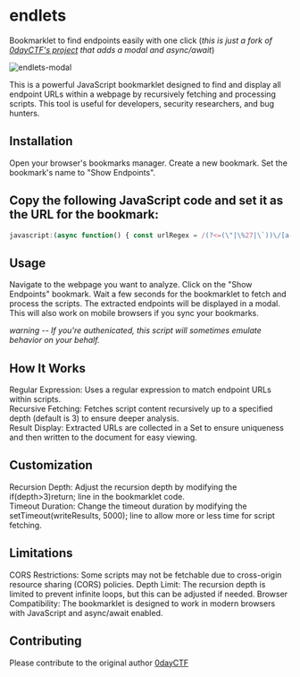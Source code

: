 # endlets
Bookmarklet to find endpoints easily with one click (<em>this is just a fork of [0dayCTF's project](https://github.com/0dayCTF/endlets) that adds a modal and async/await</em>)

![endlets-modal](https://github.com/TaylorBeck/endlets/assets/1897307/7fe42029-e7fe-428c-b92d-c1eaaf9eb510)

This is a powerful JavaScript bookmarklet designed to find and display all endpoint URLs within a webpage by recursively fetching and processing scripts. This tool is useful for developers, security researchers, and bug hunters.

## Installation
Open your browser's bookmarks manager.
Create a new bookmark.
Set the bookmark's name to "Show Endpoints".
## Copy the following JavaScript code and set it as the URL for the bookmark:
```javascript
javascript:(async function() { const urlRegex = /(?<=(\"|\%27|\`))\/[a-zA-Z0-9_?&=\/\-\#\.]*(?=(\"|\'|\%60))/g; const foundUrls = new Set(); const visitedUrls = new Set(); const maxDepth = 3; const modal = document.createElement("div"); const modalStyles = { position: "fixed", top: "50%", left: "50%", transform: "translate(-50%, -50%)", opacity: ".95", backgroundColor: "#fff", padding: "20px", borderRadius: "8px", maxWidth: "80%", maxHeight: "80%", overflowY: "auto", zIndex: "1000" }; Object.assign(modal.style, modalStyles); const closeButton = document.createElement("button"); closeButton.textContent = "X"; const closeButtonStyles = { position: "absolute", top: "10px", right: "10px", border: "none", background: "none", color: "#333", fontWeight: "bold", fontSize: "16px", cursor: "pointer" }; Object.assign(closeButton.style, closeButtonStyles); closeButton.onclick = () => { document.body.removeChild(modal); }; modal.appendChild(closeButton); const modalContent = document.createElement("div"); modalContent.style.textAlign = "left"; modal.appendChild(modalContent); document.body.appendChild(modal); async function fetchAndExtract(url, depth) { if (depth > maxDepth || visitedUrls.has(url)) return; visitedUrls.add(url); try { const response = await fetch(url); if (!response.ok) throw new Error(`Failed to fetch ${url}`); const content = await response.text(); const matches = content.matchAll(urlRegex); for (const match of matches) { let extractedUrl = match[0]; foundUrls.add(extractedUrl); if (extractedUrl.startsWith("/")) { extractedUrl = window.location.origin + extractedUrl; } const urlElement = document.createElement("div"); urlElement.textContent = extractedUrl.replace(window.location.origin, ""); urlElement.style.color = "#333"; modalContent.appendChild(urlElement); } } catch (error) { console.error("An error occurred while fetching script:", error); } } async function extractFromScripts() { const scriptTags = document.getElementsByTagName("script"); for (const script of scriptTags) { const src = script.src; if (src) { await fetchAndExtract(src, 0); } } } async function extractFromPage() { const pageContent = document.documentElement.outerHTML; const matches = pageContent.matchAll(urlRegex); for (const match of matches) { let extractedUrl = match[0]; foundUrls.add(extractedUrl); if (extractedUrl.startsWith("/")) { extractedUrl = window.location.origin + extractedUrl; } const urlElement = document.createElement("div"); urlElement.textContent = extractedUrl.replace(window.location.origin, ""); urlElement.style.color = "#333"; modalContent.appendChild(urlElement); } } await extractFromScripts(); await extractFromPage(); })();
```
## Usage
Navigate to the webpage you want to analyze.
Click on the "Show Endpoints" bookmark.
Wait a few seconds for the bookmarklet to fetch and process the scripts.
The extracted endpoints will be displayed in a modal.
This will also work on mobile browsers if you sync your bookmarks.
  
*warning -- If you're authenicated, this script will sometimes emulate behavior on your behalf.*  
## How It Works
Regular Expression: Uses a regular expression to match endpoint URLs within scripts.  
Recursive Fetching: Fetches script content recursively up to a specified depth (default is 3) to ensure deeper analysis.  
Result Display: Extracted URLs are collected in a Set to ensure uniqueness and then written to the document for easy viewing.  
## Customization
Recursion Depth: Adjust the recursion depth by modifying the if(depth>3)return; line in the bookmarklet code.  
Timeout Duration: Change the timeout duration by modifying the setTimeout(writeResults, 5000); line to allow more or less time for script fetching.
## Limitations
CORS Restrictions: Some scripts may not be fetchable due to cross-origin resource sharing (CORS) policies.
Depth Limit: The recursion depth is limited to prevent infinite loops, but this can be adjusted if needed.
Browser Compatibility: The bookmarklet is designed to work in modern browsers with JavaScript and async/await enabled.
## Contributing
Please contribute to the original author [0dayCTF](https://github.com/0dayCTF/endlets)
